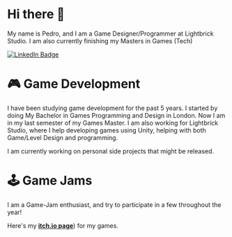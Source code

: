 # Hi there 👋

My name is Pedro, and I am a Game Designer/Programmer at Lightbrick Studio. I am also currently finishing my Masters in Games (Tech)

<div id="badges">
  <a href="https://www.linkedin.com/in/pedro-rainha-7a2204176/">
    <img src="https://img.shields.io/badge/LinkedIn-blue?style=for-the-badge&logo=linkedin&logoColor=white" alt="LinkedIn Badge"/>
  </a>
</div>

<!--
**MrAbnox/MrAbnox** is a ✨ _special_ ✨ repository because its `README.md` (this file) appears on your GitHub profile.
-->
# 🎮 Game Development
I have been studying game development for the past 5 years. I started by doing My Bachelor in Games Programming and Design in London. Now I am in my last semester of my Games Master. I am also working for Lightbrick Studio, where I help developing games using Unity, helping with both Game/Level Design and programming.

I am currently working on personal side projects that might be released.

# 🕹️ Game Jams

I am a Game-Jam enthusiast, and try to participate in a few throughout the year!

Here's my [**itch.io page**](https://pedrorainha.itch.io/)) for my games. 


